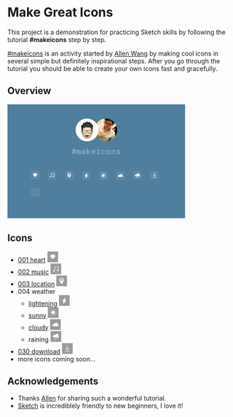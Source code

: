 # Make Great Icons

This project is a demonstration for practicing Sketch skills by following the tutorial **#makeicons** step by step.

[#makeicons](https://twitter.com/hashtag/makeicons?src=hash) is an activity started by [Allen Wang](https://dribbble.com/openallen) by making cool icons in several simple but definitely inspirational steps. After you go through the tutorial you should be able to create your own icons fast and gracefully.

## Overview

<img src='artboard-overview.png' alt='artboard overview' width='400'/>

## Icons

- [001 heart](http://ww2.sinaimg.cn/mw690/460030e8gw1f7pvsp9mxtg208w08wwjg.gif) <img src='icons/001-heart.png' alt='001 heart' width='24'/>
- [002 music](http://ww1.sinaimg.cn/mw690/460030e8gw1f7r1fxcgotg208w08wai6.gif) <img src='icons/002-music.png' alt='002 music' width='24'/>
- [003 location](http://ww2.sinaimg.cn/mw690/460030e8gw1f7s5xvgfe4g20b40b4n3o.gif) <img src='icons/003-location.png' alt='003 location' width='24'/>
- 004 weather
	- [lightening](http://ww1.sinaimg.cn/mw690/460030e8gw1f7t9jt2g3gg208w08w412.gif) <img src='icons/004-lightening.png' alt='004 lightening' width='24'/>
	- [sunny](http://ww3.sinaimg.cn/mw690/460030e8gw1f7t9jy4vddg208w08wagu.gif) <img src='icons/004-sunny.png' alt='004 sunny' width='24'/>
	- [cloudy](http://ww2.sinaimg.cn/mw690/460030e8gw1f7t9k3wpucg208w08wdkk.gif) <img src='icons/004-cloudy.png' alt='004 cloudy' width='24'/>
	- raining <img src='icons/004-raining.png' alt='004 raining' width='24'/>
- [030 download](http://ww3.sinaimg.cn/mw690/460030e8gw1f8ncx4nsqng208w08wjx2.gif) <img src='icons/030-download.png' alt='030 download' width='24'/>
- more icons coming soon...

## Acknowledgements

- Thanks [Allen](https://github.com/allenwong) for sharing such a wonderful tutorial.
- [Sketch](https://www.sketchapp.com/) is incrediblely friendly to new beginners, I love it!